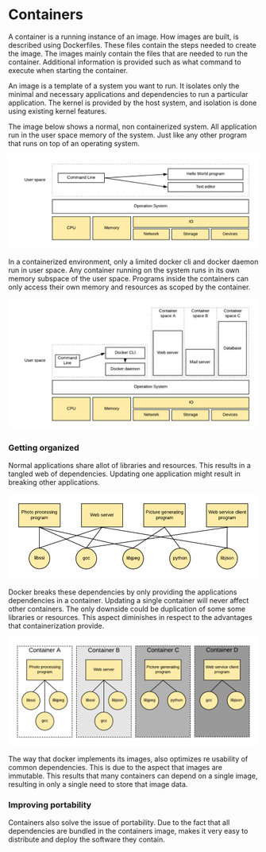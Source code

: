 # Containers

A container is a running instance of an image. How images are built, is described using Dockerfiles. These files contain the steps needed to create the image. The images mainly contain the files that are needed to run the container. Additional information is provided such as what command to execute when starting the container.

An image is a template of a system you want to run. It isolates only the minimal and necessary applications and dependencies to run a particular application. The kernel is provided by the host system, and isolation is done using existing kernel features.

The image below shows a normal, non containerized system. All application run in the user space memory of the system. Just like any other program that runs on top of an operating system.

![Basic computer stack](.gitbook/assets/basic-computer-stack.png)

In a containerized environment, only a limited docker cli and docker daemon run in user space. Any container running on the system runs in its own memory subspace of the user space. Programs inside the containers can only access their own memory and resources as scoped by the container.

![Docker stack](.gitbook/assets/docker-stack.png)

### Getting organized

Normal applications share allot of libraries and resources. This results in a tangled web of dependencies. Updating one application might result in breaking other applications. 

![Dependencies and relationships](.gitbook/assets/dependencies-and-relationships.png)

Docker breaks these dependencies by only providing the applications dependencies in a container. Updating a single container will never affect other containers. The only downside could be duplication of some some libraries or resources. This aspect diminishes in respect to the advantages that containerization provide. 

![Dependencies and relationships in docker images](.gitbook/assets/dockerized-dependencies.png)

The way that docker implements its images, also optimizes re usability of common dependencies. This is due to the aspect that images are immutable. This results that many containers can depend on a single image, resulting in only a single need to store that image data. 

### Improving portability

Containers also solve the issue of portability. Due to the fact that all dependencies are bundled in the containers image, makes it very easy to distribute and deploy the software they contain.

